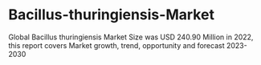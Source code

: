 # Bacillus-thuringiensis-Market
Global Bacillus thuringiensis Market Size was USD 240.90 Million in 2022, this report covers Market growth, trend, opportunity and forecast 2023-2030
